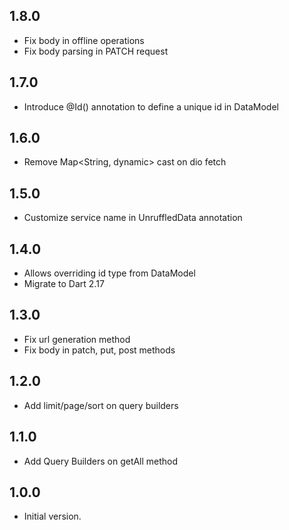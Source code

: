 ## 1.8.0

- Fix body in offline operations
- Fix body parsing in PATCH request

## 1.7.0

- Introduce @Id() annotation to define a unique id in DataModel

## 1.6.0

- Remove Map<String, dynamic> cast on dio fetch

## 1.5.0

- Customize service name in UnruffledData annotation

## 1.4.0

- Allows overriding id type from DataModel
- Migrate to Dart 2.17

## 1.3.0

- Fix url generation method
- Fix body in patch, put, post methods

## 1.2.0

- Add limit/page/sort on query builders

## 1.1.0

- Add Query Builders on getAll method

## 1.0.0

- Initial version.
